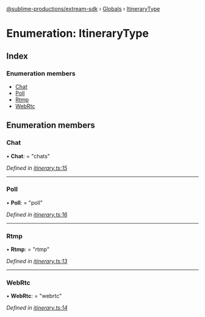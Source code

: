 [@sublime-productions/extream-sdk](../README.md) › [Globals](../globals.md) › [ItineraryType](itinerarytype.md)

# Enumeration: ItineraryType

## Index

### Enumeration members

* [Chat](itinerarytype.md#chat)
* [Poll](itinerarytype.md#poll)
* [Rtmp](itinerarytype.md#rtmp)
* [WebRtc](itinerarytype.md#webrtc)

## Enumeration members

###  Chat

• **Chat**: = "chats"

*Defined in [itinerary.ts:15](https://github.com/Extream-SaaS/ex-sdk/blob/8500e87/src/itinerary.ts#L15)*

___

###  Poll

• **Poll**: = "poll"

*Defined in [itinerary.ts:16](https://github.com/Extream-SaaS/ex-sdk/blob/8500e87/src/itinerary.ts#L16)*

___

###  Rtmp

• **Rtmp**: = "rtmp"

*Defined in [itinerary.ts:13](https://github.com/Extream-SaaS/ex-sdk/blob/8500e87/src/itinerary.ts#L13)*

___

###  WebRtc

• **WebRtc**: = "webrtc"

*Defined in [itinerary.ts:14](https://github.com/Extream-SaaS/ex-sdk/blob/8500e87/src/itinerary.ts#L14)*

